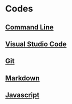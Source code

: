 # Codes

## [Command Line](/codes/command-line)

## [Visual Studio Code](/codes/visual-studio-code)

## [Git](/codes/git)

## [Markdown](/codes/markdown)

## [Javascript](/codes/javascript)
